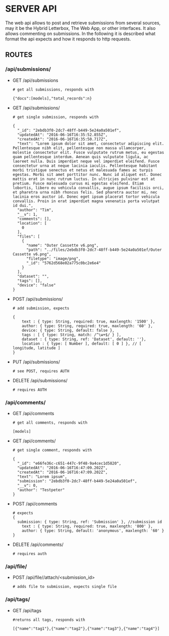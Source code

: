 # SERVER API

The web api allows to post and retrieve submissions from several sources, may it be the Hybrid Letterbox, The Web App, or other interfaces. It also allows commenting on submissions. In the following it is described what format the api expects and how it responds to http requests.

## ROUTES

### /api/submissions/

* GET /api/submissions

  ```
  # get all submissions, responds with

  {"docs":[models],"total_records":n}
  ```


* GET /api/submissions/<id>

  ```
  # get single submission, responds with

  {
    "_id": "2ebdb3f0-2dc7-48ff-b449-5e24a0a501ef",
    "updatedAt": "2016-06-16T16:35:52.855Z",
    "createdAt": "2016-06-16T16:35:50.717Z",
    "text": "Lorem ipsum dolor sit amet, consectetur adipiscing elit. Pellentesque nibh elit, pellentesque non massa ullamcorper, molestie consectetur elit. Fusce vulputate rutrum metus, eu egestas quam pellentesque interdum. Aenean quis vulputate ligula, ac laoreet nulla. Duis imperdiet neque vel imperdiet eleifend. Fusce consectetur urna at neque lacinia iaculis. Pellentesque habitant morbi tristique senectus et netus et malesuada fames ac turpis egestas. Morbi sit amet porttitor nunc. Nunc id aliquet est. Donec mattis erat in nunc rutrum luctus. In ultricies pulvinar est at pretium. Fusce malesuada cursus mi egestas eleifend. Etiam lobortis, libero eu vehicula convallis, augue ipsum facilisis orci, et pharetra urna nibh rhoncus felis. Sed pharetra auctor mi, nec lacinia eros auctor id. Donec eget ipsum placerat tortor vehicula convallis. Proin in erat imperdiet magna venenatis porta volutpat id dui.",
    "author": "Tim",
    "__v": 1,
    "comments": [],
    "location": [
      0
    ],
    "files": [
      {
        "name": "Outer Cassette v6.png",
        "path": "../files/2ebdb3f0-2dc7-48ff-b449-5e24a0a501ef/Outer Cassette v6.png",
        "filetype": "image/png",
        "_id": "5762d568e02a775c0bc2e6e4"
      }
    ],
    "dataset": "",
    "tags": [],
    "device": "false"
  }
  ```


* POST /api/submissions/

  ```
  # add submission, expects

  {
      text : { type: String, required: true, maxlength: '1500' },
      author: { type: String, required: true, maxlength: '60' },
      device: { type: String, default: false },
      tags : [ { type: String, match: /^\w+$/ } ],
      dataset : { type: String, ref: 'Dataset', default: ''},
      location : { type: [ Number ], default: [ 0 ] }, // [ longitude, latitude ]
  }
  ```


* PUT /api/submissions/<id>

  ```
  # see POST, requires AUTH
  ```

* DELETE /api/submissions/<id>

  ```
  # requires AUTH
  ```



### /api/comments/

* GET /api/comments

  ```
  # get all comments, responds with

  [models]
  ```


* GET /api/comments/<id>

  ```
  # get single comment, responds with

  {
    "_id": "e66fe36c-c651-447c-9f48-9a4cec1d5820",
    "updatedAt": "2016-06-16T16:47:09.202Z",
    "createdAt": "2016-06-16T16:47:09.202Z",
    "text": "Lorem ipsum",
    "submission": "2ebdb3f0-2dc7-48ff-b449-5e24a0a501ef",
    "__v": 0,
    "author": "Testpeter"
  }
  ```


* POST /api/comments

  ```
  # expects
  {
  	submission: { type: String, ref: 'Submission' }, //submission id
      text : { type: String, required: true, maxlength: '800' },
      author: { type: String, default: 'anonymous', maxlength: '60' }
  }
  ```


* DELETE /api/comments/<id>

  ```
  # requires auth
  ```



### /api/file/

* POST /api/file//attach/<submission_id>

  ```
  # adds file to submission, expects single file
  ```

### /api/tags/

* GET /api/tags

  ```
  #returns all tags, responds with

  [{"name":"tag1"},{"name":"tag2"},{"name":"tag3"},{"name":"tag4"}]
  ```